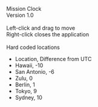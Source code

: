 Mission Clock<br/>
Version 1.0<br/>
<br/>
Left-click and drag to move<br/>
Right-click closes the application<br/>
<br/>
Hard coded locations<br/>
 - Location, Difference from UTC
 - Hawaii, -10
 - San Antonio, -6
 - Zulu, 0
 - Berlin, 1
 - Tokyo, 9
 - Sydney, 10
